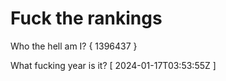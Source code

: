 # Fuck the rankings

Who the hell am I?
{ 1396437 }

What fucking year is it?
[ 2024-01-17T03:53:55Z ]
